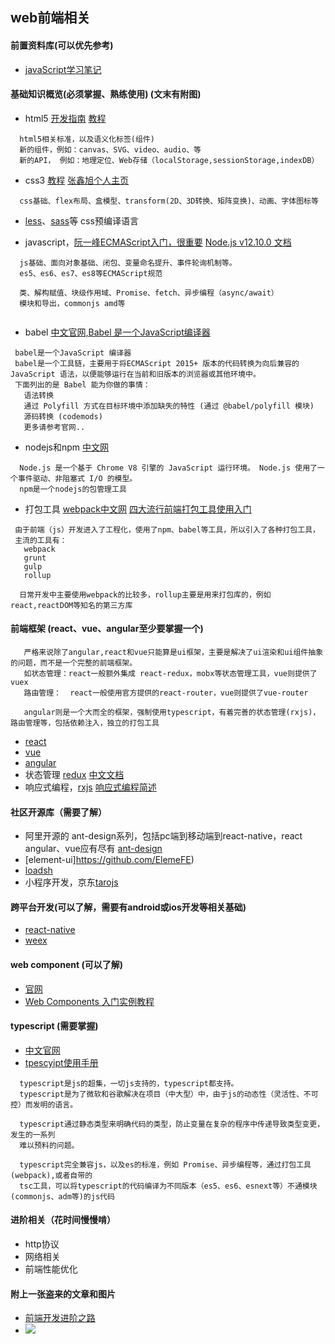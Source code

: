 ## web前端相关

#### 前置资料库(可以优先参考)
- [javaScript学习笔记](https://github.com/anbang/javascript-notes)

#### 基础知识概览(必须掌握、熟练使用) (文末有附图)

- html5  [开发指南](https://developer.mozilla.org/zh-CN/docs/Web/Guide/HTML/HTML5) [教程](https://www.w3school.com.cn/html5/html_5_app_cache.asp)
```
  html5相关标准，以及语义化标签(组件)
  新的组件，例如：canvas、SVG、video、audio、等
  新的API， 例如：地理定位、Web存储（localStorage,sessionStorage,indexDB）
```
- css3 [教程](https://www.w3school.com.cn/css3/index.asp) [张鑫旭个人主页](https://www.zhangxinxu.com/)
```
  css基础、flex布局、盒模型、transform(2D、3D转换、矩阵变换)、动画、字体图标等
```
- [less](https://www.baidu.com/link?url=c6W8f3kFhgSKMIWGFf10qEfjb4ZVedtpldLI7pJrHKu&wd=&eqid=d5442794004780a0000000065d80eb4b)、[sass](http://sass.bootcss.com/)等 css预编译语言

- javascript，[阮一峰ECMAScript入门，很重要](http://es6.ruanyifeng.com/) [Node.js v12.10.0 文档](http://nodejs.cn/api/esm.html)
```
  js基础、面向对象基础、闭包、变量命名提升、事件轮询机制等。
  es5、es6、es7、es8等ECMAScript规范
  
  类、解构赋值、块级作用域、Promise、fetch、异步编程（async/await）
  模块和导出，commonjs amd等
  
```
- babel [中文官网,Babel 是一个JavaScript编译器](https://www.babeljs.cn/docs/index.html) 
```
 babel是一个JavaScript 编译器
 babel是一个工具链，主要用于将ECMAScript 2015+ 版本的代码转换为向后兼容的 JavaScript 语法，以便能够运行在当前和旧版本的浏览器或其他环境中。
 下面列出的是 Babel 能为你做的事情：
   语法转换
   通过 Polyfill 方式在目标环境中添加缺失的特性 (通过 @babel/polyfill 模块)
   源码转换 (codemods)
   更多请参考官网..
```
- nodejs和npm [中文网](http://nodejs.cn/)
```
  Node.js 是一个基于 Chrome V8 引擎的 JavaScript 运行环境。 Node.js 使用了一个事件驱动、非阻塞式 I/O 的模型。
  npm是一个nodejs的包管理工具
```
- 打包工具 [webpack中文网](https://www.webpackjs.com/)  [四大流行前端打包工具使用入门](https://www.ctolib.com/topics-109560.html)
```
 由于前端（js）开发进入了工程化，使用了npm、babel等工具，所以引入了各种打包工具，
 主流的工具有：
   webpack
   grunt 
   gulp 
   rollup
  
  日常开发中主要使用webpack的比较多，rollup主要是用来打包库的，例如react,reactDOM等知名的第三方库  

```
#### 前端框架 (react、vue、angular至少要掌握一个)
```
   严格来说除了angular,react和vue只能算是ui框架，主要是解决了ui渲染和ui组件抽象的问题，而不是一个完整的前端框架。  
   如状态管理：react一般额外集成 react-redux，mobx等状态管理工具，vue则提供了vuex
   路由管理：  react一般使用官方提供的react-router，vue则提供了vue-router

   angular则是一个大而全的框架，强制使用typescript，有着完善的状态管理(rxjs)，路由管理等，包括依赖注入，独立的打包工具
```
- [react](https://github.com/facebook/react) 
- [vue](https://github.com/vuejs/vue)
- [angular](https://github.com/angular/angular)
- 状态管理 [redux](https://github.com/reduxjs/redux) [中文文档](http://cn.redux.js.org/)
- 响应式编程，[rxjs](https://github.com/ReactiveX/rxjs) [响应式编程简述](https://www.jianshu.com/p/1765f658200a)

#### 社区开源库（需要了解）
- 阿里开源的 ant-design系列，包括pc端到移动端到react-native，react angular、vue应有尽有 [ant-design](https://github.com/ant-design)
- [element-ui]https://github.com/ElemeFE)
- [loadsh]()
- 小程序开发，京东[tarojs](https://github.com/NervJS/taro-ui)

#### 跨平台开发(可以了解，需要有android或ios开发等相关基础)
- [react-native](https://reactnative.cn/)
- [weex](https://weex.apache.org/cn/)

#### web component (可以了解)
- [官网](https://developer.mozilla.org/zh-CN/docs/Web/Web_Components)
- [Web Components 入门实例教程](http://www.ruanyifeng.com/blog/2019/08/web_components.html)

#### typescript (需要掌握)
- [中文官网](https://www.tslang.cn/)
- [tpescyipt使用手册](https://github.com/zhongsp/TypeScript)
```
  typescript是js的超集，一切js支持的，typescript都支持。
  typescript是为了微软和谷歌解决在项目（中大型）中，由于js的动态性（灵活性、不可控）而发明的语言。
  
  typescript通过静态类型来明确代码的类型，防止变量在复杂的程序中传递导致类型变更，发生的一系列
  难以预料的问题。
  
  typescript完全兼容js，以及es的标准，例如 Promise、异步编程等，通过打包工具(webpack),或者自带的
  tsc工具，可以将typescript的代码编译为不同版本（es5、es6、esnext等）不通模块(commonjs、adm等)的js代码

```

#### 进阶相关（花时间慢慢啃）
- http协议
- 网络相关
- 前端性能优化


#### 附上一张盗来的文章和图片
- [前端开发进阶之路](https://www.jianshu.com/p/8a3ca612f599)
- <img src="https://img-blog.csdnimg.cn/20181206170348997.png?x-oss-process=image/watermark,type_ZmFuZ3poZW5naGVpdGk,shadow_10,text_aHR0cHM6Ly9ibG9nLmNzZG4ubmV0L3Byb2dyYW1tZXJfZmVuZw==,size_16,color_FFFFFF,t_70">
